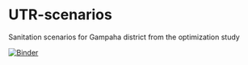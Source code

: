# UTR-scenarios
Sanitation scenarios for Gampaha district from the optimization study

[![Binder](https://mybinder.org/badge_logo.svg)](https://mybinder.org/v2/gh/VajiraL/UTR-scenarios/HEAD)

